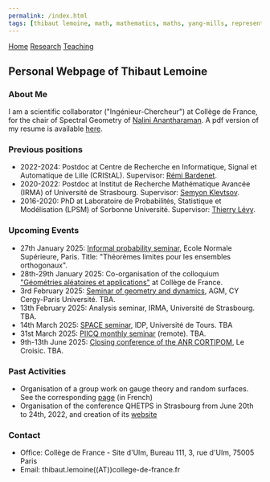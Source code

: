 ```yaml
---
permalink: /index.html
tags: [thibaut lemoine, math, mathematics, maths, yang-mills, representation theory, mathematical physics, probability] 
---
```

<head>
  <meta name="keywords" content="Thibaut Lemoine, math, mathematics, maths, Yang-Mills, representation theory, mathematical physics, probability">
  <meta name="author" content="Thibaut Lemoine">
  <link href="style.css" rel="stylesheet">
  <meta http-equiv='cache-control' content='no-cache'> 
  <meta http-equiv='expires' content='0'> 
  <meta http-equiv='pragma' content='no-cache'>
</head>


<div class="banner">
    <a href="/index.html">Home</a>
    <a href="/research.html">Research</a>
    <a href="/teaching.html">Teaching</a>
</div>

<body>

<div class="content">

<h2>Personal Webpage of Thibaut Lemoine</h2>

<h3>About Me</h3>

<p>
I am a scientific collaborator ("Ingénieur-Chercheur") at Collège de France, for the chair of Spectral Geometry of <a href="https://irma.math.unistra.fr/~anantharaman/">Nalini Anantharaman</a>. A pdf version of my resume is available <a href="/CV_EN.pdf">here</a>.
</p>

<h3>Previous positions</h3>

<ul>
  <li>
   2022-2024: Postdoc at Centre de Recherche en Informatique, Signal et Automatique de Lille (CRIStAL). Supervisor: <a href="https://rbardenet.github.io/">Rémi Bardenet</a>.
  </li>
  <li>
   2020-2022: Postdoc at Institut de Recherche Mathématique Avancée (IRMA) of Université de Strasbourg. Supervisor: <a href="https://irma.math.unistra.fr/~klevtsov/">Semyon Klevtsov</a>.
  </li>
  <li>
    2016-2020: PhD at Laboratoire de Probabilités, Statistique et Modélisation (LPSM) of Sorbonne Université. Supervisor: <a href="https://www.lpsm.paris/users/levyt/index">Thierry Lévy</a>.
  </li>
</ul>

<h3>Upcoming Events</h3>

<ul>
  <li>
   27th January 2025: <a href="https://probas.math.ens.psl.eu/doku.php/start">Informal probability seminar</a>, Ecole Normale Supérieure, Paris. Title: "Théorèmes limites pour les ensembles orthogonaux". 
  </li>
  <li>
    28th-29th January 2025: Co-organisation of the colloquium <a href="https://www.college-de-france.fr/fr/agenda/colloque/geometries-aleatoires-et-applications">"Géométries aléatoires et applications"</a> at Collège de France.
  </li>
  <li>
    3rd February 2025: <a href="https://louisioos.github.io/liens.html">Seminar of geometry and dynamics</a>, AGM, CY Cergy-Paris Université. TBA.
  </li>
  <li>
    13th February 2025: Analysis seminar, IRMA, Université de Strasbourg. TBA.
  </li>
  <li>
    14th March 2025: <a href="https://www.idpoisson.fr/agenda/?type=S%C3%A9minaire%20SPACE%20Tours">SPACE seminar</a>, IDP, Université de Tours. TBA
  </li>
  <li>
    31st March 2025: <a href="https://indico.math.cnrs.fr/event/13237/">PIICQ monthly seminar</a> (remote). TBA.
  </li>
  <li>
    9th-13th June 2025: <a href="https://cortipom25.sciencesconf.org/?lang=fr">Closing conference of the ANR CORTIPOM</a>, Le Croisic. TBA.
  </li>
  
</ul>

<h3>Past Activities</h3>

<ul>
  <li>
    Organisation of a group work on gauge theory and random surfaces. See the corresponding <a href="/gt_2023.html">page</a> (in French)
  </li>
  <li>
    Organisation of the conference QHETPS in Strasbourg from June 20th to 24th, 2022, and creation of its <a href="https://qhetps.pages.math.unistra.fr/">website</a>
  </li>
</ul>

<h3>Contact</h3>

<div class="contact">
<ul>
  <li>
    Office: Collège de France - Site d'Ulm, Bureau 111, 3, rue d'Ulm, 75005 Paris
  </li>
  <li>
    Email: thibaut.lemoine((AT))college-de-france.fr
  </li>
</ul>
  
</div>
</div>

</body>
